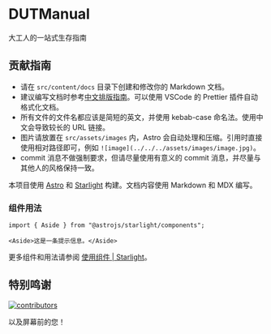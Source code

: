 # DUTManual

大工人的一站式生存指南

## 贡献指南

- 请在 `src/content/docs` 目录下创建和修改你的 Markdown 文档。
- 建议编写文档时参考[中文排版指南](https://github.com/aaranxu/chinese-copywriting-guidelines)。可以使用 VSCode 的 Prettier 插件自动格式化文档。
- 所有文件的文件名都应该是简短的英文，并使用 kebab-case 命名法。使用中文会导致较长的 URL 链接。
- 图片请放置在 `src/assets/images` 内，Astro 会自动处理和压缩。引用时直接使用相对路径即可，例如 `![image](../../../assets/images/image.jpg)`。
- commit 消息不做强制要求，但请尽量使用有意义的 commit 消息，并尽量与其他人的风格保持一致。

本项目使用 [Astro](https://astro.build) 和 [Starlight](https://starlight.astro.build) 构建。文档内容使用 Markdown 和 MDX 编写。

### 组件用法

```mdx
import { Aside } from "@astrojs/starlight/components";

<Aside>这是一条提示信息。</Aside>
```

更多组件和用法请参阅 [使用组件 | Starlight](https://starlight.astro.build/zh-cn/components/using-components/)。

## 特别鸣谢

[![contributors](https://contrib.rocks/image?repo=NAOSI-DLUT/dut-manual&anon=1)](https://github.com/NAOSI-DLUT/dut-manual/graphs/contributors)

以及屏幕前的您！
